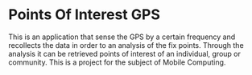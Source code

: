 # Points Of Interest GPS
This is an application that sense the GPS by a certain frequency and recollects the data in order to an analysis of the fix points. Through the analysis it can be retrieved points of interest of an individual, group or community. This is a project for the subject of Mobile Computing.
